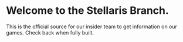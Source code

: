 # Welcome to the Stellaris Branch.
This is the official source for our insider team to get information on our games. Check back when fully built.
